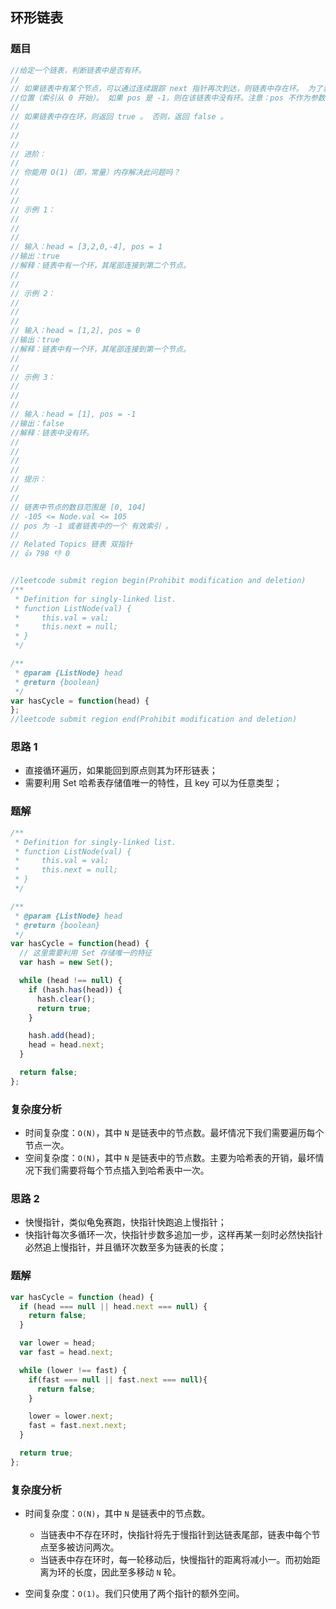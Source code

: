 ## 环形链表

### 题目
```javascript
//给定一个链表，判断链表中是否有环。
//
// 如果链表中有某个节点，可以通过连续跟踪 next 指针再次到达，则链表中存在环。 为了表示给定链表中的环，我们使用整数 pos 来表示链表尾连接到链表中的
//位置（索引从 0 开始）。 如果 pos 是 -1，则在该链表中没有环。注意：pos 不作为参数进行传递，仅仅是为了标识链表的实际情况。
//
// 如果链表中存在环，则返回 true 。 否则，返回 false 。
//
//
//
// 进阶：
//
// 你能用 O(1)（即，常量）内存解决此问题吗？
//
//
//
// 示例 1：
//
//
//
// 输入：head = [3,2,0,-4], pos = 1
//输出：true
//解释：链表中有一个环，其尾部连接到第二个节点。
//
//
// 示例 2：
//
//
//
// 输入：head = [1,2], pos = 0
//输出：true
//解释：链表中有一个环，其尾部连接到第一个节点。
//
//
// 示例 3：
//
//
//
// 输入：head = [1], pos = -1
//输出：false
//解释：链表中没有环。
//
//
//
//
// 提示：
//
//
// 链表中节点的数目范围是 [0, 104]
// -105 <= Node.val <= 105
// pos 为 -1 或者链表中的一个 有效索引 。
//
// Related Topics 链表 双指针
// 👍 798 👎 0


//leetcode submit region begin(Prohibit modification and deletion)
/**
 * Definition for singly-linked list.
 * function ListNode(val) {
 *     this.val = val;
 *     this.next = null;
 * }
 */

/**
 * @param {ListNode} head
 * @return {boolean}
 */
var hasCycle = function(head) {
};
//leetcode submit region end(Prohibit modification and deletion)
```

### 思路 1
- 直接循环遍历，如果能回到原点则其为环形链表；
- 需要利用 Set 哈希表存储值唯一的特性，且 key 可以为任意类型；

### 题解
```javascript
/**
 * Definition for singly-linked list.
 * function ListNode(val) {
 *     this.val = val;
 *     this.next = null;
 * }
 */

/**
 * @param {ListNode} head
 * @return {boolean}
 */
var hasCycle = function(head) {
  // 这里需要利用 Set 存储唯一的特征
  var hash = new Set();

  while (head !== null) {
    if (hash.has(head)) {
      hash.clear();
      return true;
    }

    hash.add(head);
    head = head.next;
  }

  return false;
};
```

### 复杂度分析
- 时间复杂度：`O(N)`，其中 `N` 是链表中的节点数。最坏情况下我们需要遍历每个节点一次。
- 空间复杂度：`O(N)`，其中 `N` 是链表中的节点数。主要为哈希表的开销，最坏情况下我们需要将每个节点插入到哈希表中一次。

### 思路 2
- 快慢指针，类似龟兔赛跑，快指针快跑追上慢指针；
- 快指针每次多循环一次，快指针步数多追加一步，这样再某一刻时必然快指针必然追上慢指针，并且循环次数至多为链表的长度；

### 题解
```javascript
var hasCycle = function (head) {
  if (head === null || head.next === null) {
    return false;
  }

  var lower = head;
  var fast = head.next;

  while (lower !== fast) {
    if(fast === null || fast.next === null){
      return false;
    }

    lower = lower.next;
    fast = fast.next.next;
  }

  return true;
};
```

### 复杂度分析   
- 时间复杂度：`O(N)`，其中 `N` 是链表中的节点数。
    - 当链表中不存在环时，快指针将先于慢指针到达链表尾部，链表中每个节点至多被访问两次。
    - 当链表中存在环时，每一轮移动后，快慢指针的距离将减小一。而初始距离为环的长度，因此至多移动 `N` 轮。
    
- 空间复杂度：`O(1)`。我们只使用了两个指针的额外空间。
   
